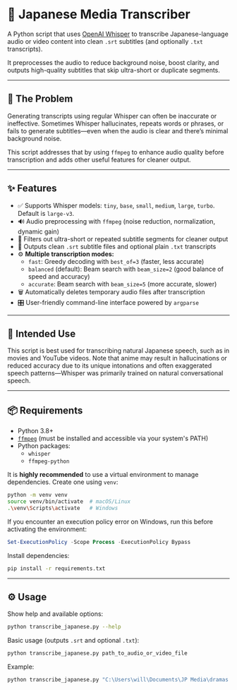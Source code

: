 # 🎌 Japanese Media Transcriber

A Python script that uses [OpenAI Whisper](https://github.com/openai/whisper) to transcribe Japanese-language audio or video content into clean `.srt` subtitles (and optionally `.txt` transcripts).

It preprocesses the audio to reduce background noise, boost clarity, and outputs high-quality subtitles that skip ultra-short or duplicate segments.

---

## 🧐 The Problem

Generating transcripts using regular Whisper can often be inaccurate or ineffective. Sometimes Whisper hallucinates, repeats words or phrases, or fails to generate subtitles—even when the audio is clear and there’s minimal background noise.

This script addresses that by using `ffmpeg` to enhance audio quality before transcription and adds other useful features for cleaner output.

---

## ✨ Features

* ✅ Supports Whisper models: `tiny`, `base`, `small`, `medium`, `large`, `turbo`. Default is `large-v3`.
* 🔊 Audio preprocessing with `ffmpeg` (noise reduction, normalization, dynamic gain)
* 🧹 Filters out ultra-short or repeated subtitle segments for cleaner output
* 📝 Outputs clean `.srt` subtitle files and optional plain `.txt` transcripts
* ⚙️ **Multiple transcription modes:**
  * `fast`: Greedy decoding with `best_of=3` (faster, less accurate)
  * `balanced` (default): Beam search with `beam_size=2` (good balance of speed and accuracy)
  * `accurate`: Beam search with `beam_size=5` (more accurate, slower)
* 🗑️ Automatically deletes temporary audio files after transcription
* 🎛️ User-friendly command-line interface powered by `argparse`

---

## 🎯 Intended Use

This script is best used for transcribing natural Japanese speech, such as in movies and YouTube videos. Note that anime may result in hallucinations or reduced accuracy due to its unique intonations and often exaggerated speech patterns—Whisper was primarily trained on natural conversational speech.

---

## 📦 Requirements

* Python 3.8+
* [`ffmpeg`](https://ffmpeg.org/download.html) (must be installed and accessible via your system's PATH)
* Python packages:
  * `whisper`
  * `ffmpeg-python`

It is **highly recommended** to use a virtual environment to manage dependencies. Create one using `venv`:

```bash
python -m venv venv
source venv/bin/activate  # macOS/Linux
.\venv\Scripts\activate   # Windows
````

If you encounter an execution policy error on Windows, run this before activating the environment:

```powershell
Set-ExecutionPolicy -Scope Process -ExecutionPolicy Bypass
```

Install dependencies:

```bash
pip install -r requirements.txt
```

---

## ⚙️ Usage

Show help and available options:

```bash
python transcribe_japanese.py --help
```

Basic usage (outputs `.srt` and optional `.txt`):

```bash
python transcribe_japanese.py path_to_audio_or_video_file
```

Example:

```bash
python transcribe_japanese.py "C:\Users\will\Documents\JP Media\dramas and movies\Perfect Days\Perfect Days.mkv" --txt --mode accurate
```